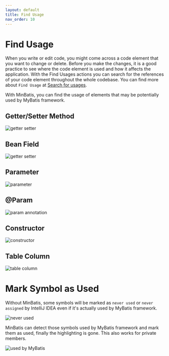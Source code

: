 ```yaml
---
layout: default
title: Find Usage
nav_order: 10
---
```


# Find Usage
When you write or edit code, you might come across a code element that you want to change or delete.
Before you make the changes, it is a good practice to see where the code element is used and how it affects the application.
With the Find Usages actions you can search for the references of your code element throughout the whole codebase.
You can find more about ```Find Usage``` at [Search for usages](https://www.jetbrains.com/help/idea/find-highlight-usages.html).

With MinBatis, you can find the usage of elements that may be potentially used by MyBatis framework.

## Getter/Setter Method

![getter setter](/assets/images/find-usage/getter-setter.png)

## Bean Field

![getter setter](/assets/images/find-usage/field.png)

## Parameter

![parameter](/assets/images/find-usage/parameter.png)

## @Param

![param annotation](/assets/images/find-usage/param-annotation.png)

## Constructor

![constructor](/assets/images/find-usage/constructor.png)

## Table Column

![table column](/assets/images/find-usage/table-column.png)

# Mark Symbol as Used
Without MinBatis, some symbols will be marked as ```never used``` or ```never assigned``` by IntelliJ IDEA even if it's actually used by MyBatis framework.

![never used](/assets/images/find-usage/never-used.png)

MinBatis can detect those symbols used by MyBatis framework and mark them as used, finally the highlighting is gone.
This also works for private members.

![used by MyBatis](/assets/images/find-usage/used-by-myBatis.png)

